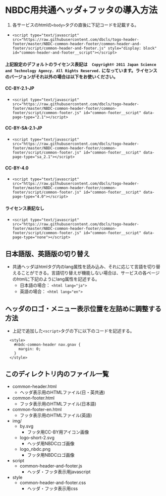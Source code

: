 # NBDC用共通ヘッダ+フッタの導入方法
1. 各サービスのhtmlの`<body>`タグの直後に下記コードを記載する。
  - `<script type="text/javascript" src="https://raw.githubusercontent.com/dbcls/togo-header-footer/master/NBDC-common-header-footer/common-header-and-footer/script/common-header-and-footer.js" style="display: block" id="common-header-and-footer__script"></script>`

#### 上記設定のデフォルトのライセンス表記は　`Copyright© 2011 Japan Science and Technology Agency. All Rights Reserved.` になっています。ライセンスのバージョンがそれ以外の場合は以下をお使いください。

#### CC-BY-2.1-JP
  - `<script type="text/javascript" src="https://raw.githubusercontent.com/dbcls/togo-header-footer/master/NBDC-common-header-footer/common-footer/script/common-footer.js" id="common-footer__script" data-page-type="2.1"></script>`

#### CC-BY-SA-2.1-JP
  - `<script type="text/javascript" src="https://raw.githubusercontent.com/dbcls/togo-header-footer/master/NBDC-common-header-footer/common-footer/script/common-footer.js" id="common-footer__script" data-page-type="sa_2.1"></script>`

#### CC-BY-4.0
  - `<script type="text/javascript" src="https://raw.githubusercontent.com/dbcls/togo-header-footer/master/NBDC-common-header-footer/common-footer/script/common-footer.js" id="common-footer__script" data-page-type="4.0"></script>`

#### ライセンス表記なし
  - `<script type="text/javascript" src="https://raw.githubusercontent.com/dbcls/togo-header-footer/master/NBDC-common-header-footer/common-footer/script/common-footer.js" id="common-footer__script" data-page-type="none"></script>`

## 日本語版、英語版の切り替え
  - 共通ヘッダはhtmlタグ内のlang属性を読み込み、それに応じて言語を切り替えることができる。言語切り替えが機能しない場合は、サービスの各ページのhtmlに下記のようにlang属性を記述する。
    - 日本語の場合： `<html lang="ja">`
    - 英語の場合： `<html lang="en">`

## ヘッダのロゴ・メニュー表示位置を左詰めに調整する方法
  - 上記で追加した`<script>`タグの下に以下のコードを記述する。
　
```
  <style>
    #nbdc-common-header nav.gnav {
      margin: 0;
    }
  </style>
```

## このディレクトリ内のファイル一覧
  - common-header.html
    - ヘッダ表示用のHTMLファイル(日・英共通)
  - common-footer.html
    - フッタ表示用のHTMLファイル(日本語)
  - common-footer-en.html
    - フッタ表示用のHTMLファイル(英語)
  - img/
    - by.svg
      - フッタ用CC-BY用アイコン画像
    - logo-short-2.svg
      - ヘッダ用NBDCロゴ画像
    - logo_nbdc.png
      - フッタ用NBDCロゴ画像
  - script
      - common-header-and-footer.js
        - ヘッダ・フッタ表示用javascript
  - style
      - common-header-and-footer.css
        - ヘッダ・フッタ表示用css




